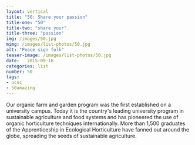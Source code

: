 ```yaml
---
layout: vertical
title: "50: Share your passion"
title-one: "50"
title-two: "share your"
title-three: "passion"
img: /images/50.jpg
mimg: /images/list-photos/50.jpg
alt: "Peace sign folk"
teaser-image: /images/list-photos/50.jpg
date:   2015-09-16
categories: list
number: 50
tags:
- ucsc
- 50amazing
---
```

Our organic farm and garden program was the first established on a university campus. Today it is the country's leading university program in sustainable agriculture and food systems and has pioneered the use of organic horticulture techniques internationally. More than 1,500 graduates of the Apprenticeship in Ecological Horticulture have fanned out around the globe, spreading the seeds of sustainable agriculture. 

